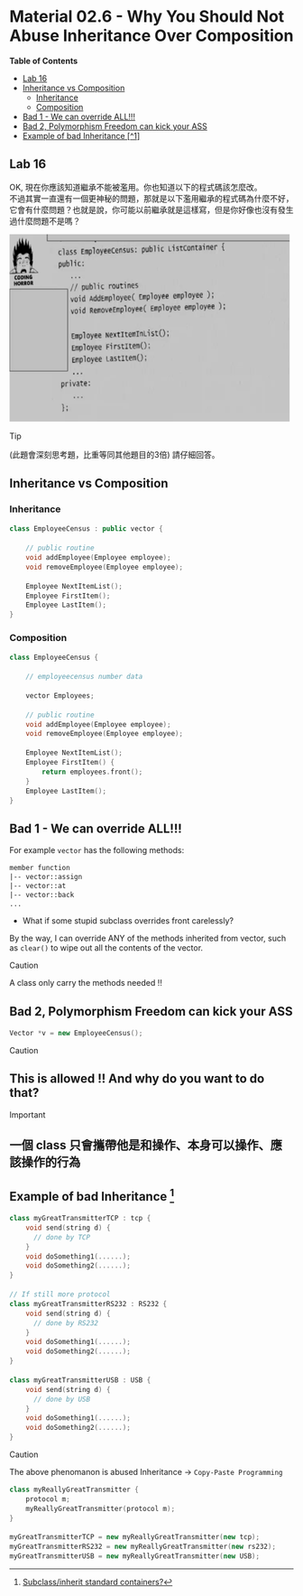 # Material 02.6 - Why You Should Not Abuse Inheritance Over Composition  <!-- omit from toc --> 

**Table of Contents**
- [Lab 16](#lab-16)
- [Inheritance vs Composition](#inheritance-vs-composition)
  - [Inheritance](#inheritance)
  - [Composition](#composition)
- [Bad 1 - We can override ALL!!!](#bad-1---we-can-override-all)
- [Bad 2, Polymorphism Freedom can kick your ASS](#bad-2-polymorphism-freedom-can-kick-your-ass)
- [Example of bad Inheritance \[^1\]](#example-of-bad-inheritance-1)

## Lab 16

OK, 現在你應該知道繼承不能被濫用。你也知道以下的程式碼該怎麼改。  
不過其實一直還有一個更神秘的問題，那就是以下濫用繼承的程式碼為什麼不好，它會有什麼問題？也就是說，你可能以前繼承就是這樣寫，但是你好像也沒有發生過什麼問題不是嗎？

![](../../homework/02_inheritance/imgs/lab16.png)

> [!TIP]
> (此題會深刻思考題，比重等同其他題目的3倍) 請仔細回答。


## Inheritance vs Composition

### Inheritance

```cpp
class EmployeeCensus : public vector {

    // public routine
    void addEmployee(Employee employee);
    void removeEmployee(Employee employee);

    Employee NextItemList();
    Employee FirstItem();
    Employee LastItem();
}
```

### Composition

```cpp
class EmployeeCensus {

    // employeecensus number data

    vector Employees;

    // public routine
    void addEmployee(Employee employee);
    void removeEmployee(Employee employee);

    Employee NextItemList();
    Employee FirstItem() {
        return employees.front();
    }
    Employee LastItem();
}
```


## Bad 1 - We can override ALL!!!

For example `vector` has the following methods:

```
member function
|-- vector::assign
|-- vector::at
|-- vector::back
...
```

- What if some stupid subclass overrides front carelessly?

By the way, I can override ANY of the methods inherited from vector, such as `clear()` to wipe out all the contents of the vector.

> [!CAUTION]
> A class only carry the methods needed !!


## Bad 2, Polymorphism Freedom can kick your ASS

```cpp
Vector *v = new EmployeeCensus(); 
```

> [!CAUTION]
> ## This is allowed !! And why do you want to do that?


> [!IMPORTANT]
> ## 一個 class 只會攜帶他是和操作、本身可以操作、應該操作的行為

## Example of bad Inheritance [^1]

```cpp
class myGreatTransmitterTCP : tcp {
    void send(string d) { 
      // done by TCP
    }
    void doSomething1(......);
    void doSomething2(......);
}

// If still more protocol
class myGreatTransmitterRS232 : RS232 {
    void send(string d) { 
      // done by RS232
    }
    void doSomething1(......);
    void doSomething2(......);
}

class myGreatTransmitterUSB : USB {
    void send(string d) { 
      // done by USB
    }
    void doSomething1(......);
    void doSomething2(......);
}
```

> [!CAUTION]
> The above phenomanon is abused Inheritance -> `Copy-Paste Programming
> `

```cpp
class myReallyGreatTransmitter {
    protocol m;
    myReallyGreatTransmitter(protocol m);
}

myGreatTransmitterTCP = new myReallyGreatTransmitter(new tcp);
myGreatTransmitterRS232 = new myReallyGreatTransmitter(new rs232);
myGreatTransmitterUSB = new myReallyGreatTransmitter(new USB);
```

[^1]: [Subclass/inherit standard containers?](https://stackoverflow.com/questions/6806173/subclass-inherit-standard-containers)

